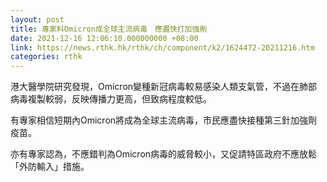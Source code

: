 ```yaml
---
layout: post
title: 專家料Omicron成全球主流病毒　應盡快打加強劑
date: 2021-12-16 12:06:10.000000000 +08:00
link: https://news.rthk.hk/rthk/ch/component/k2/1624472-20211216.htm
categories: rthk
---
```


港大醫學院研究發現，Omicron變種新冠病毒較易感染人類支氣管，不過在肺部病毒複製較弱，反映傳播力更高，但致病程度較低。 

有專家相信短期內Omicron將成為全球主流病毒，市民應盡快接種第三針加強劑疫苗。

亦有專家認為，不應錯判為Omicron病毒的威脅較小，又促請特區政府不應放鬆「外防輸入」措施。

